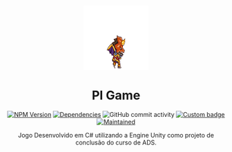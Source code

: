 <!-- ⚠️ This README has been generated from the file(s) "blueprint.md" ⚠️--><p align="center">
  <img src="https://raw.githubusercontent.com/J-Eugenio/PI-Game/master/Projeto/PI-Game/Assets/Dragon%20Warrior%20Files/Dragon%20Warrior%20PNG/attack_01.png" alt="Logo" width="150" height="150" />
</p>
<h1 align="center">PI Game</h1>
<p align="center">
<a href="https://www.npmjs.com/package/@appnest/readme"><img alt="NPM Version" src="https://img.shields.io/npm/v/@appnest/readme.svg" height="20"/></a>
<a href=""><img alt="Dependencies" src="https://img.shields.io/david/andreasbm/readme.svg" height="20"/></a>
<img alt="GitHub commit activity" src="https://img.shields.io/github/commit-activity/m/J-Eugenio/FabSoft-SCO">
<a href="https://github.com/badges/shields"><img alt="Custom badge" src="https://img.shields.io/badge/custom-badge-f39f37.svg" height="20"/></a>
<a href="https://github.com/J-Eugenio/FabSoft-SCO/graphs/commit-activity"><img alt="Maintained" src="https://img.shields.io/badge/Maintained%3F-yes-green.svg" height="20"/></a>
</p>
<p align="center">Jogo Desenvolvido em C# utilizando a Engine Unity como projeto de conclusão do curso de ADS.</p>




